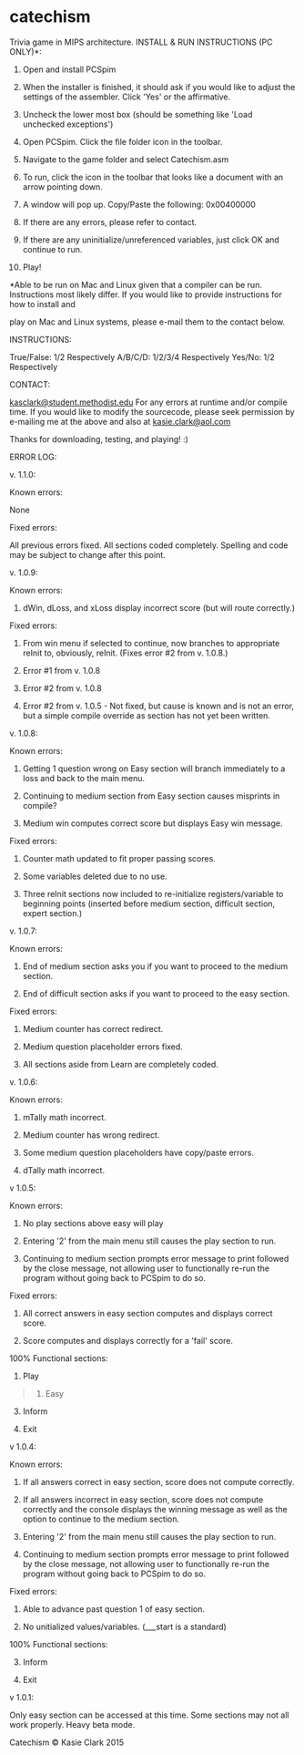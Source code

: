 # catechism
Trivia game in MIPS architecture.
INSTALL & RUN INSTRUCTIONS (PC ONLY)*:

1) Open and install PCSpim

2) When the installer is finished, it should ask if you would like to adjust the settings of the assembler. Click 'Yes' or the affirmative.

3) Uncheck the lower most box (should be something like 'Load unchecked exceptions')

4) Open PCSpim. Click the file folder icon in the toolbar.

5) Navigate to the game folder and select Catechism.asm

6) To run, click the icon in the toolbar that looks like a document with an arrow pointing down.

7) A window will pop up. Copy/Paste the following: 0x00400000

8) If there are any errors, please refer to contact.

9) If there are any uninitialize/unreferenced variables, just click OK and continue to run.

10) Play!

*Able to be run on Mac and Linux given that a compiler can be run. Instructions most likely differ. If you would like to provide instructions for how to install and 

play on Mac and Linux systems, please e-mail them to the contact below.

INSTRUCTIONS:

True/False: 1/2 Respectively
A/B/C/D: 1/2/3/4 Respectively
Yes/No: 1/2 Respectively


CONTACT:

kasclark@student.methodist.edu
For any errors at runtime and/or compile time.
If you would like to modify the sourcecode, please seek permission by e-mailing me at the above and also at kasie.clark@aol.com


Thanks for downloading, testing, and playing! :)


ERROR LOG:

v. 1.1.0:

Known errors:

None

Fixed errors:

All previous errors fixed.
All sections coded completely.
Spelling and code may be subject to change after this point.

v. 1.0.9:

Known errors:

1) dWin, dLoss, and xLoss display incorrect score (but will route correctly.)

Fixed errors:

1) From win menu if selected to continue, now branches to appropriate reInit to, obviously, reInit. (Fixes error #2 from v. 1.0.8.)

2) Error #1 from v. 1.0.8

3) Error #2 from v. 1.0.8

4) Error #2 from v. 1.0.5 - Not fixed, but cause is known and is not an error, but a simple compile override as section has not yet been written.


v. 1.0.8:

Known errors:

1) Getting 1 question wrong on Easy section will branch immediately to a loss and back to the main menu.

2) Continuing to medium section from Easy section causes misprints in compile?

3) Medium win computes correct score but displays Easy win message.

Fixed errors:

1) Counter math updated to fit proper passing scores.

2) Some variables deleted due to no use.

3) Three reInit sections now included to re-initialize registers/variable to beginning points (inserted before medium section, difficult section, expert section.)

v. 1.0.7:

Known errors:

1) End of medium section asks you if you want to proceed to the medium section.

2) End of difficult section asks if you want to proceed to the easy section.

Fixed errors:

1) Medium counter has correct redirect.

2) Medium question placeholder errors fixed.

3) All sections aside from Learn are completely coded.

v. 1.0.6: 

Known errors:

1) mTally math incorrect.

2) Medium counter has wrong redirect.

3) Some medium question placeholders have copy/paste errors.

4) dTally math incorrect.

v 1.0.5: 

Known errors:

1) No play sections above easy will play

2) Entering '2' from the main menu still causes the play section to run.

3) Continuing to medium section prompts error message to print followed by the close message, not allowing user to functionally re-run the program without going back to PCSpim to do so.

Fixed errors:

1) All correct answers in easy section computes and displays correct score.

2) Score computes and displays correctly for a 'fail' score.

100% Functional sections:

1) Play
 >1) Easy

3) Inform

4) Exit

v 1.0.4: 

Known errors:

1) If all answers correct in easy section, score does not compute correctly.

2) If all answers incorrect in easy section, score does not compute correctly and the console displays the winning message as well as the option to continue to the medium section.

3) Entering '2' from the main menu still causes the play section to run.

4) Continuing to medium section prompts error message to print followed by the close message, not allowing user to functionally re-run the program without going back to PCSpim to do so.

Fixed errors:

1) Able to advance past question 1 of easy section.

2) No unitialized values/variables. (___start is a standard)


100% Functional sections:

3) Inform

4) Exit

v 1.0.1:

Only easy section can be accessed at this time. 
Some sections may not all work properly. 
Heavy beta mode.





Catechism © Kasie Clark 2015
